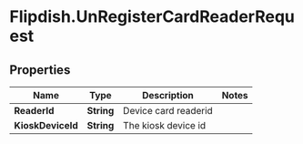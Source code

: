 # Flipdish.UnRegisterCardReaderRequest

## Properties
Name | Type | Description | Notes
------------ | ------------- | ------------- | -------------
**ReaderId** | **String** | Device card readerid | 
**KioskDeviceId** | **String** | The kiosk device id | 


